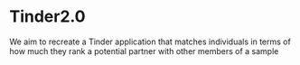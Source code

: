 # Tinder2.0
We aim to recreate a Tinder application that matches individuals in terms of how much they rank a potential partner with other members of a sample
